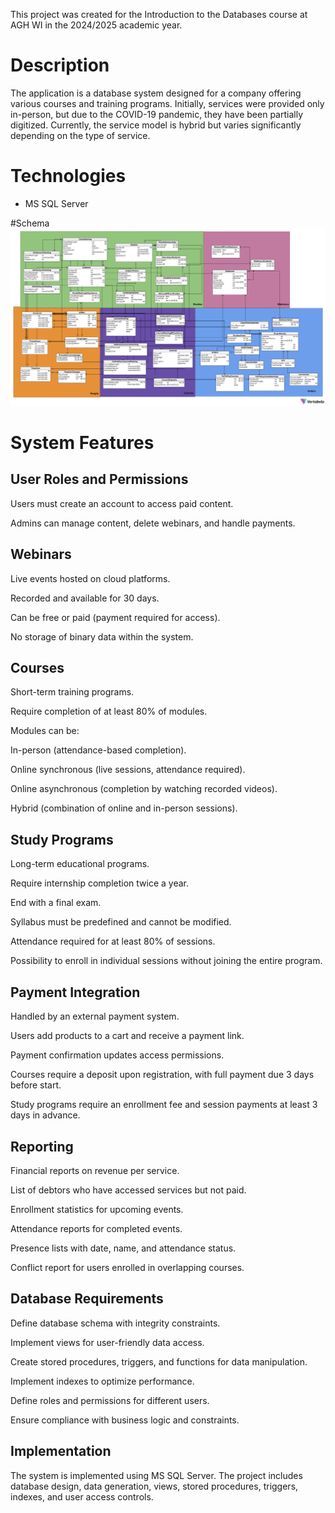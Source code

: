 This project was created for the Introduction to the Databases course at AGH WI in the 2024/2025 academic year.

# Description

The application is a database system designed for a company offering various courses and training programs. Initially, services were provided only in-person, but due to the COVID-19 pandemic, they have been partially digitized. Currently, the service model is hybrid but varies significantly depending on the type of service.

# Technologies

+ MS SQL Server

#Schema
![Schema](Schemat.png)


# System Features

## User Roles and Permissions

Users must create an account to access paid content.

Admins can manage content, delete webinars, and handle payments.

## Webinars

Live events hosted on cloud platforms.

Recorded and available for 30 days.

Can be free or paid (payment required for access).

No storage of binary data within the system.

## Courses

Short-term training programs.

Require completion of at least 80% of modules.

Modules can be:

In-person (attendance-based completion).

Online synchronous (live sessions, attendance required).

Online asynchronous (completion by watching recorded videos).

Hybrid (combination of online and in-person sessions).

## Study Programs

Long-term educational programs.

Require internship completion twice a year.

End with a final exam.

Syllabus must be predefined and cannot be modified.

Attendance required for at least 80% of sessions.
 
Possibility to enroll in individual sessions without joining the entire program.

## Payment Integration

Handled by an external payment system.

Users add products to a cart and receive a payment link.

Payment confirmation updates access permissions.

Courses require a deposit upon registration, with full payment due 3 days before start.

Study programs require an enrollment fee and session payments at least 3 days in advance.

## Reporting

Financial reports on revenue per service.

List of debtors who have accessed services but not paid.

Enrollment statistics for upcoming events.

Attendance reports for completed events.

Presence lists with date, name, and attendance status.

Conflict report for users enrolled in overlapping courses.

## Database Requirements

Define database schema with integrity constraints.

Implement views for user-friendly data access.

Create stored procedures, triggers, and functions for data manipulation.

Implement indexes to optimize performance.

Define roles and permissions for different users.

Ensure compliance with business logic and constraints.

## Implementation

The system is implemented using MS SQL Server. The project includes database design, data generation, views, stored procedures, triggers, indexes, and user access controls.


